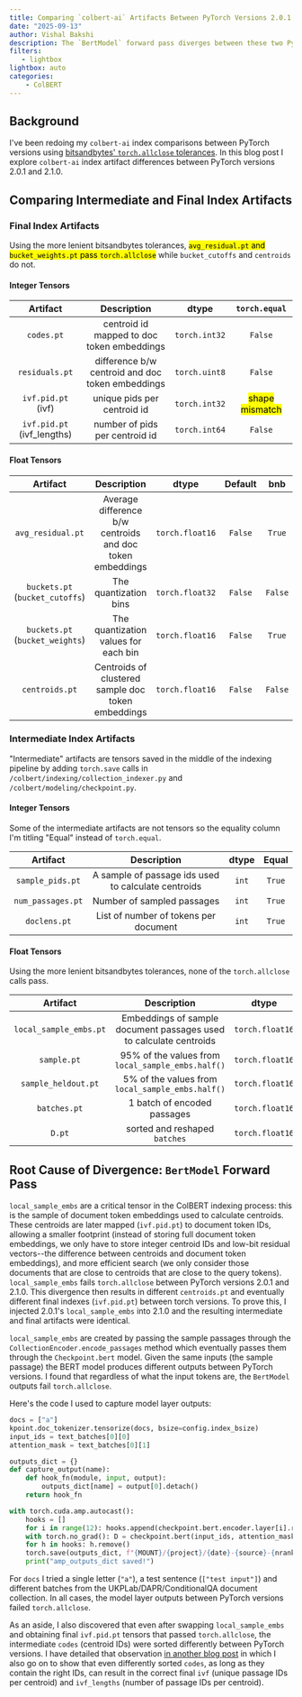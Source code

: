 ```yaml
---
title: Comparing `colbert-ai` Artifacts Between PyTorch Versions 2.0.1 and 2.1.0
date: "2025-09-13"
author: Vishal Bakshi
description: The `BertModel` forward pass diverges between these two PyTorch versions, resulting in different document token embeddings and eventually, different final index artifacts. Swapping `local_sample_embs` from 2.0.1 to 2.1.0 yields identical index artifacts (except the sort order of centroid IDs).
filters:
   - lightbox
lightbox: auto
categories:
    - ColBERT
---
```


## Background

I've been redoing my `colbert-ai` index comparisons between PyTorch versions using [bitsandbytes' `torch.allclose` tolerances](https://github.com/bitsandbytes-foundation/bitsandbytes/blob/39dd8471c1c0677001d0d20ba2218b14bf18fd00/tests/test_optim.py#L189-L194). In this blog post I explore `colbert-ai` index artifact differences between PyTorch versions 2.0.1 and 2.1.0. 

## Comparing Intermediate and Final Index Artifacts

### Final Index Artifacts 

Using the more lenient bitsandbytes tolerances, <mark>`avg_residual.pt` and `bucket_weights.pt` pass `torch.allclose`</mark> while `bucket_cutoffs` and `centroids` do not.

#### Integer Tensors

|Artifact|Description|dtype|`torch.equal`|
|:-:|:-:|:-:|:-:|
|`codes.pt`|centroid id mapped to doc token embeddings|`torch.int32`|`False`|
|`residuals.pt`|difference b/w centroid and doc token embeddings|`torch.uint8`|`False`|
|`ivf.pid.pt` (ivf)|unique pids per centroid id|`torch.int32`|<mark>shape mismatch<mark>|
|`ivf.pid.pt` (ivf_lengths)|number of pids per centroid id|`torch.int64`|`False`

#### Float Tensors

|Artifact|Description|dtype|Default|bnb
|:-:|:-:|:-:|:-:|:-:|
|`avg_residual.pt`|Average difference b/w centroids and doc token embeddings|`torch.float16`|`False`|`True`|
|`buckets.pt` (`bucket_cutoffs`)|The quantization bins|`torch.float32`|`False`|`False`|
|`buckets.pt` (`bucket_weights`)|The quantization values for each bin|`torch.float16`|`False`|`True`|
|`centroids.pt`|Centroids of clustered sample doc token embeddings|`torch.float16`|`False`|`False`|

### Intermediate Index Artifacts

"Intermediate" artifacts are tensors saved in the middle of the indexing pipeline by adding `torch.save` calls in `/colbert/indexing/collection_indexer.py` and `/colbert/modeling/checkpoint.py`.

#### Integer Tensors

Some of the intermediate artifacts are not tensors so the equality column I'm titling "Equal" instead of `torch.equal`.

|Artifact|Description|dtype|Equal|
|:-:|:-:|:-:|:-:|
|`sample_pids.pt`|A sample of passage ids used to calculate centroids|`int`|`True`|
|`num_passages.pt`|Number of sampled passages|`int`|`True`|
|`doclens.pt`|List of number of tokens per document|`int`|`True`|

#### Float Tensors

Using the more lenient bitsandbytes tolerances, none of the `torch.allclose` calls pass.

|Artifact|Description|dtype|Default|bnb
|:-:|:-:|:-:|:-:|:-:|
|`local_sample_embs.pt`|Embeddings of sample document passages used to calculate centroids|`torch.float16`|`False`|`False`
|`sample.pt`|95% of the values from `local_sample_embs.half()`|`torch.float16`|`False`|`False`
|`sample_heldout.pt`|5% of the values from `local_sample_embs.half()`|`torch.float16`|`False`|`False`
|`batches.pt`|1 batch of encoded passages|`torch.float16`|`False`|`False`
|`D.pt`|sorted and reshaped `batches`|`torch.float16`|`False`|`False`

## Root Cause of Divergence: `BertModel` Forward Pass

`local_sample_embs` are a critical tensor in the ColBERT indexing process: this is the sample of document token embeddings used to calculate centroids. These centroids are later mapped (`ivf.pid.pt`) to document token IDs, allowing a smaller footprint (instead of storing full document token embeddings, we only have to store integer centroid IDs and low-bit residual vectors--the difference between centroids and document token embeddings), and more efficient search (we only consider those documents that are close to centroids that are close to the query tokens). `local_sample_embs` fails `torch.allclose` between PyTorch versions 2.0.1 and 2.1.0. This divergence then results in different `centroids.pt` and eventually different final indexes (`ivf.pid.pt`) between torch versions. To prove this, I injected 2.0.1's `local_sample_embs` into 2.1.0 and the resulting intermediate and final artifacts were identical.

`local_sample_embs` are created by passing the sample passages through the `CollectionEncoder.encode_passages` method which eventually passes them through the `Checkpoint.bert` model. Given the same inputs (the sample passage) the BERT model produces different outputs between PyTorch versions. I found that regardless of what the input tokens are, the `BertModel` outputs fail `torch.allclose`. 

Here's the code I used to capture model layer outputs:

```python
docs = ["a"]
kpoint.doc_tokenizer.tensorize(docs, bsize=config.index_bsize)
input_ids = text_batches[0][0] 
attention_mask = text_batches[0][1] 

outputs_dict = {}
def capture_output(name):
    def hook_fn(module, input, output):
        outputs_dict[name] = output[0].detach()
    return hook_fn

with torch.cuda.amp.autocast():
    hooks = []
    for i in range(12): hooks.append(checkpoint.bert.encoder.layer[i].register_forward_hook(capture_output(f"{i}")))
    with torch.no_grad(): D = checkpoint.bert(input_ids, attention_mask=attention_mask)[0]
    for h in hooks: h.remove()
    torch.save(outputs_dict, f"{MOUNT}/{project}/{date}-{source}-{nranks}/amp_outputs_dict.pt")
    print("amp_outputs_dict saved!")
```

For `docs` I tried a single letter (`"a"`), a test sentence (`["test input"]`) and different batches from the UKPLab/DAPR/ConditionalQA document collection. In all cases, the model layer outputs between PyTorch versions failed `torch.allclose`.

As an aside, I also discovered that even after swapping `local_sample_embs` and obtaining final `ivf.pid.pt` tensors that passed `torch.allclose`, the intermediate `codes` (centroid IDs) were sorted differently between PyTorch versions. I have detailed that observation [in another blog post](https://vishalbakshi.github.io/blog/posts/2025-09-09-colbert-maintenance/) in which I also go on to show that even differently sorted `codes`, as long as they contain the right IDs, can result in the correct final `ivf` (unique passage IDs per centroid) and `ivf_lengths` (number of passage IDs per centroid).